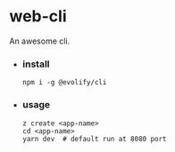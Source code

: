 # web-cli
An awesome cli.

* ### install

  `npm i -g @evolify/cli`

* ### usage

  ```shell
  z create <app-name>
  cd <app-name>
  yarn dev	# default run at 8080 port
  ```

